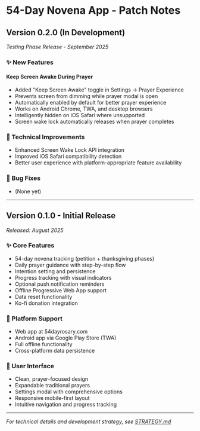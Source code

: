 # 54-Day Novena App - Patch Notes

## Version 0.2.0 (In Development)
*Testing Phase Release - September 2025*

### ✨ New Features

#### Keep Screen Awake During Prayer
- Added "Keep Screen Awake" toggle in Settings → Prayer Experience
- Prevents screen from dimming while prayer modal is open
- Automatically enabled by default for better prayer experience
- Works on Android Chrome, TWA, and desktop browsers
- Intelligently hidden on iOS Safari where unsupported
- Screen wake lock automatically releases when prayer completes

### 🔧 Technical Improvements
- Enhanced Screen Wake Lock API integration
- Improved iOS Safari compatibility detection
- Better user experience with platform-appropriate feature availability

### 🐛 Bug Fixes
- (None yet)

---

## Version 0.1.0 - Initial Release
*Released: August 2025*

### ✨ Core Features
- 54-day novena tracking (petition + thanksgiving phases)
- Daily prayer guidance with step-by-step flow
- Intention setting and persistence
- Progress tracking with visual indicators
- Optional push notification reminders
- Offline Progressive Web App support
- Data reset functionality
- Ko-fi donation integration

### 📱 Platform Support
- Web app at 54dayrosary.com
- Android app via Google Play Store (TWA)
- Full offline functionality
- Cross-platform data persistence

### 🎨 User Interface
- Clean, prayer-focused design
- Expandable traditional prayers
- Settings modal with comprehensive options
- Responsive mobile-first layout
- Intuitive navigation and progress tracking

---

*For technical details and development strategy, see [STRATEGY.md](STRATEGY.md)*